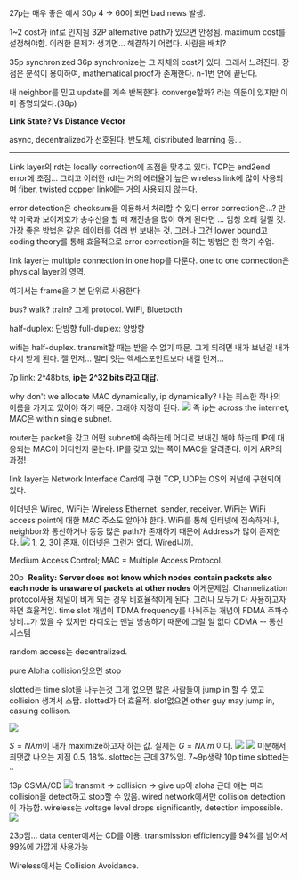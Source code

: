 27p는 매우 좋은 예시
30p
4 -> 60이 되면 bad news 발생.

1~2 cost가 inf로 인지됨
32P alternative path가 있으면 안정됨.
maximum cost를 설정해야함.
이러한 문제가 생기면... 해결하기 어렵다. 사람을 배치?

35p synchronized
36p 
synchronize는 그 자체의 cost가 있다. 그래서 느려진다. 
장점은 분석이 용이하여, mathematical proof가 존재한다. n-1번 안에 끝난다.

내 neighbor를 믿고 update를 계속 반복한다.
converge할까? 라는 의문이 있지만 이미 증명되었다.(38p)

**Link State? Vs Distance Vector**

async, decentralized가 선호된다. 반도체, distributed learning 등...

---

Link layer의 rdt는 locally correction에 초점을 맞추고 있다.
TCP는 end2end error에 초점...
그리고 이러한 rdt는 거의 에러율이 높은 wireless link에 많이 사용되며 fiber, twisted copper link에는 거의 사용되지 않는다.

error detection은 checksum을 이용해서 처리할 수 있다
error correction은...?
만약 미국과 보이저호가 송수신을 할 때 재전송을 많이 하게 된다면 ... 엄청 오래 걸릴 것.
가장 좋은 방법은 같은 데이터를 여러 번 보내는 것.
그러나 그건 lower bound고 coding theory를 통해 효율적으로 error correction을 하는 방법은 한 학기 수업.

link layer는 multiple connection in one hop를 다룬다.
one to one connection은 physical layer의 영역.

여기서는 frame을 기본 단위로 사용한다.

bus? walk? train? 그게 protocol.
WIFI, Bluetooth

half-duplex: 단방향
full-duplex: 양방향

wifi는 half-duplex. transmit할 때는 받을 수 없기 때문. 그게 되려면 내가 보낸걸 내가 다시 받게 된다. 젤 먼저... 멀리 잇는 엑세스포인트보다 내걸 먼저...

7p
link: 2^48bits, **ip는 2^32 bits 라고 대답.** 

why don't we allocate MAC dynamically, ip dynamically?
나는 최소한 하나의 이름을 가지고 있어야 하기 때문. 그래야 지정이 된다.
![](https://i.imgur.com/eXAgKM3.png)
즉 ip는 across the internet, MAC은 within single subnet.


router는 packet을 갖고 어떤 subnet에 속하는데 어디로 보내긴 해야 하는데 IP에 대응되는 MAC이 어디인지 묻는다. IP를 갖고 있는 쪽이 MAC을 알려준다.
이게 ARP의 과정!

link layer는 Network Interface Card에 구현
TCP, UDP는 OS의 커널에 구현되어 있다.

이더넷은 Wired, WiFi는 Wireless Ethernet.
sender, receiver.
WiFi는 WiFi access point에 대한 MAC 주소도 알아야 한다.
WiFi를 통해 인터넷에 접속하거나, neighbor와 통신하거나 등등 많은 path가 존재하기 때문에 Address가 많이 존재한다.
![](https://i.imgur.com/iZbYijc.png)
1, 2, 3이 존재.
이더넷은 그런거 없다. Wired니까.

Medium Access Control; MAC
= Multiple Access Protocol.

20p
 **Reality: Server does not know which nodes contain packets**
**also each node is unaware of packets at other nodes**
이게문제임.
Channelization protocol사용
채널이 비게 되는 경우 비효율적이게 된다. 그러나 모두가 다 사용하고자 하면 효율적임.
time slot 개념이 TDMA
frequency를 나눠주는 개념이 FDMA
주파수 낭비...가 있을 수 있지만 라디오는 맨날 방송하기 때문에 그럴 일 없다
CDMA -- 통신시스템

random access는 decentralized.

pure Aloha
collision잇으면 stop

slotted는 time slot을 나누는것
그게 없으면 많은 사람들이 jump in 할 수 있고 collision 생겨서 스탑.
slotted가 더 효율적.
slot없으면 other guy may jump in, casuing collison.

![](https://i.imgur.com/c2EFE9E.png)

$S = N\lambda m$이 내가 maximize하고자 하는 값.
실제는 $G = N\lambda' m$ 이다. 
![](https://i.imgur.com/weBpZE9.png)
![](https://i.imgur.com/Ai6F0DO.png)
미분해서 최댓값 나오는 지점 0.5, 18%.
slotted는 근데 37%임. 7~9p생략
10p
time slotted는 ..

13p
CSMA/CD
![](https://i.imgur.com/JxMN8so.png)
transmit -> collision -> give up이 aloha
근데 얘는 미리 collision을 detect하고 stop할 수 있음.
wired network에서만 collision detection이 가능함.
wireless는 voltage level drops significantly, detection impossible.
![](https://i.imgur.com/A01HG5Y.png)

23p임...
data center에서는 CD를 이용.
transmission efficiency를 94%를 넘어서 99%에 가깝게 사용가능

Wireless에서는 Collision Avoidance.


